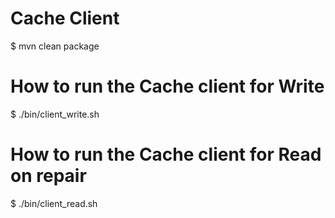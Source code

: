 Cache Client
======================

$ mvn clean package

# How to run the Cache client for Write
$ ./bin/client_write.sh

# How to run the Cache client for Read on repair
$ ./bin/client_read.sh


